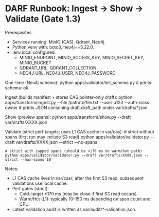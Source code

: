 # DARF Runbook: Ingest → Show → Validate (Gate 1.3)

Prerequisites:
- Services running: MinIO (CAS), Qdrant, Neo4j.
- Python venv with: boto3, neo4j==5.22.0.
- .env.local configured:
  - MINIO_ENDPOINT, MINIO_ACCESS_KEY, MINIO_SECRET_KEY, MINIO_BUCKET
  - QDRANT_URL, QDRANT_COLLECTION
  - NEO4J_URL, NEO4J_USER, NEO4J_PASSWORD

One-time (Neo4j schema):
    python apps/validator/init_schema.py
    # prints: schema: ok

Ingest (builds manifest + stores CAS pointer-only draft):
    python apps/transform/ingest.py --file /path/to/file.txt --user u123 --auth-class owner
    # prints JSON containing draft.draft_path under var/drafts/*.json

Show (preview spans):
    python apps/transform/show.py --draft var/drafts/XXXX.json

Validate (strict perf targets; uses L1 CAS cache in var/cas):
    # strict without spans (first run may include S3 read)
    python apps/validator/validator.py --draft var/drafts/XXXX.json --strict --no-spans

    # strict with capped spans (should be <170 ms on warm/hot path)
    python apps/validator/validator.py --draft var/drafts/XXXX.json --strict --max-spans 10

Notes:
- L1 CAS cache lives in var/cas/; after the first S3 read, subsequent validations use local cache.
- Perf gates (strict):
  - Cold: target ≤170 ms (may be close if first S3 read occurs).
  - Warm/Hot (L1): typically 10–150 ms depending on span count and CPU.
- Latest validation audit is written as var/audit/*-validation.json.
